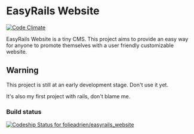 # EasyRails Website
[![Code Climate](https://codeclimate.com/github/folieadrien/easyrails_website.png)](https://codeclimate.com/github/folieadrien/easyrails_website)

EasyRails Website is a tiny CMS. This project aims to provide an easy way for anyone 
to promote themselves with a user friendly customizable website.

## Warning

This project is still at an early development stage. Don't use it yet.

It's also my first project with rails, don't blame me.

### Build status

[![Codeship Status for folieadrien/easyrails_website](https://codeship.io/projects/4f6bcec0-d0cb-0131-b04e-22cfb90185d8/status?branch=master)](https://codeship.io/projects/23171)
